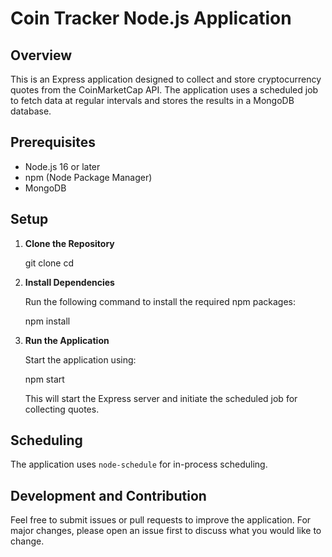 # Coin Tracker Node.js Application

## Overview

This is an Express application designed to collect and store cryptocurrency quotes from the CoinMarketCap API. The application uses a scheduled job to fetch data at regular intervals and stores the results in a MongoDB database.

## Prerequisites

- Node.js 16 or later
- npm (Node Package Manager)
- MongoDB

## Setup

1. **Clone the Repository**

   git clone <repository-url>
   cd <repository-directory>

2. **Install Dependencies**

   Run the following command to install the required npm packages:

   npm install

4. **Run the Application**

   Start the application using:

   npm start

   This will start the Express server and initiate the scheduled job for collecting quotes.

## Scheduling

The application uses `node-schedule` for in-process scheduling.

## Development and Contribution

Feel free to submit issues or pull requests to improve the application. For major changes, please open an issue first to discuss what you would like to change.
